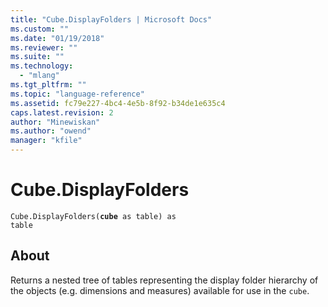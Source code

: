 ```yaml
---
title: "Cube.DisplayFolders | Microsoft Docs"
ms.custom: ""
ms.date: "01/19/2018"
ms.reviewer: ""
ms.suite: ""
ms.technology: 
  - "mlang"
ms.tgt_pltfrm: ""
ms.topic: "language-reference"
ms.assetid: fc79e227-4bc4-4e5b-8f92-b34de1e635c4
caps.latest.revision: 2
author: "Minewiskan"
ms.author: "owend"
manager: "kfile"
---
```

# Cube.DisplayFolders
<code>Cube.DisplayFolders(**cube** as table) as table</code>

## About
Returns a nested tree of tables representing the display folder hierarchy of the objects (e.g. dimensions and measures) available for use in the <code>cube</code>.

